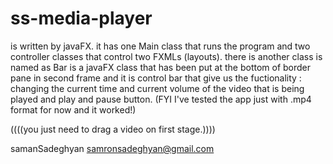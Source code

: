 # ss-media-player

is written by javaFX. it has one Main class that runs the program and two controller classes
that control two FXMLs (layouts). there is another class is named as Bar is a javaFX class that has been put at the
bottom of border pane in second frame and it is control bar that give us the fuctionality : 
changing the current time and current volume of the video that is being played and play and pause button.
(FYI I've tested the app just with .mp4 format for now and it worked!)

((((you just need to drag a video on first stage.))))

samanSadeghyan
samronsadeghyan@gmail.com
